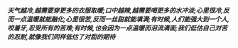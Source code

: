 ***天气越冷,越需要穿更多的衣服取暖;口中越辣,越需要喝更多的水冲淡;心里很冷,反而一点温暖就能融化;心里很苦,反而一丝甜就能填满;有时候,人们能强大到一个人,咬着牙,忍受所有的苦难;有时候,也会因为一点温暖而泪流满面;我们低估自己对苦的忍耐,就像我们同样低估了对甜的期待***